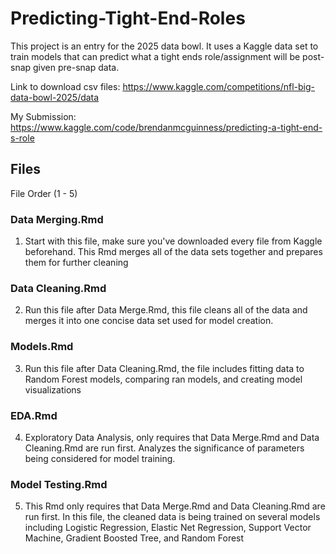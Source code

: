 # Predicting-Tight-End-Roles

This project is an entry for the 2025 data bowl. It uses a Kaggle data set to train models that can predict what a tight ends role/assignment will be post-snap given pre-snap data.

Link to download csv files: https://www.kaggle.com/competitions/nfl-big-data-bowl-2025/data

My Submission: https://www.kaggle.com/code/brendanmcguinness/predicting-a-tight-end-s-role

## Files
File Order (1 - 5)

### Data Merging.Rmd
1) Start with this file, make sure you've downloaded every file from Kaggle beforehand. This Rmd merges all of the data sets together and prepares them for further cleaning

### Data Cleaning.Rmd
2) Run this file after Data Merge.Rmd, this file cleans all of the data and merges it into one concise data set used for model creation.

### Models.Rmd
3) Run this file after Data Cleaning.Rmd, the file includes fitting data to Random Forest models, comparing ran models, and creating model visualizations
   
### EDA.Rmd
4) Exploratory Data Analysis, only requires that Data Merge.Rmd and Data Cleaning.Rmd are run first. Analyzes the significance of parameters being considered for model training.

### Model Testing.Rmd
5) This Rmd only requires that Data Merge.Rmd and Data Cleaning.Rmd are run first. In this file, the cleaned data is being trained on several models including Logistic Regression, Elastic Net Regression, Support Vector Machine, Gradient Boosted Tree, and Random Forest
